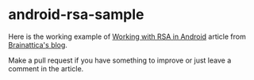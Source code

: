 # android-rsa-sample

Here is the working example of [Working with RSA in Android]() article from [Brainattica's blog](http://blog.brainattica.com).

Make a pull request if you have something to improve or just leave a comment in the article.
